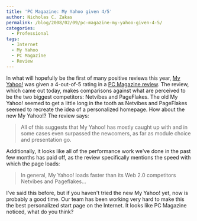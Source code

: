 ```yaml
---
title: 'PC Magazine: My Yahoo given 4/5'
author: Nicholas C. Zakas
permalink: /blog/2008/02/09/pc-magazine-my-yahoo-given-4-5/
categories:
  - Professional
tags:
  - Internet
  - My Yahoo
  - PC Magazine
  - Review
---
```

In what will hopefully be the first of many positive reviews this year, <a title="My Yahoo!" rel="external" href="http://my.yahoo.com">My Yahoo!</a> was given a 4-out-of-5 rating in a <a title="My Yahoo! Review" rel="external" href="http://www.pcmag.com/article2/0,2817,2255785,00.asp">PC Magazine review</a>. The review, which came out today, makes comparisons against what are perceived to be the two biggest competitors: Netvibes and PageFlakes. The old My Yahoo! seemed to get a little long in the tooth as Netvibes and PageFlakes seemed to recreate the idea of a personalized homepage. How about the new My Yahoo!? The review says:

> All of this suggests that My Yahoo! has mostly caught up with and in some cases even surpassed the newcomers, as far as module choice and presentation go.

Additionally, it looks like all of the performance work we've done in the past few months has paid off, as the review specifically mentions the speed with which the page loads:

> In general, My Yahoo! loads faster than its Web 2.0 competitors Netvibes and Pageflakes&#8230;

I've said this before, but if you haven't tried the new My Yahoo! yet, now is probably a good time. Our team has been working very hard to make this the best personalized start page on the Internet. It looks like PC Magazine noticed, what do you think?
